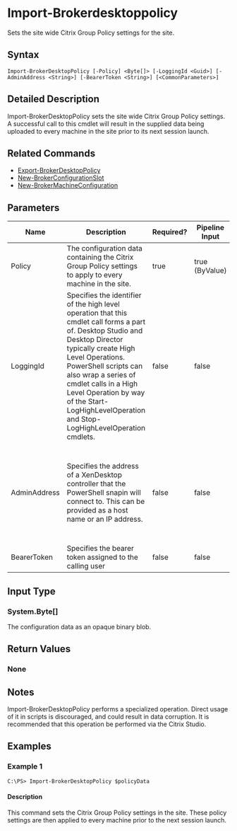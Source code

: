 ﻿
# Import-Brokerdesktoppolicy
Sets the site wide Citrix Group Policy settings for the site.
## Syntax
```
Import-BrokerDesktopPolicy [-Policy] <Byte[]> [-LoggingId <Guid>] [-AdminAddress <String>] [-BearerToken <String>] [<CommonParameters>]
```
## Detailed Description
Import-BrokerDesktopPolicy sets the site wide Citrix Group Policy settings. A successful call to this cmdlet will result in the supplied data being uploaded to every machine in the site prior to its next session launch.


## Related Commands

* [Export-BrokerDesktopPolicy](../Export-BrokerDesktopPolicy/)
* [New-BrokerConfigurationSlot](../New-BrokerConfigurationSlot/)
* [New-BrokerMachineConfiguration](../New-BrokerMachineConfiguration/)
## Parameters
| Name   | Description | Required? | Pipeline Input | Default Value |
| --- | --- | --- | --- | --- |
| Policy | The configuration data containing the Citrix Group Policy settings to apply to every machine in the site. | true | true (ByValue) |  |
| LoggingId | Specifies the identifier of the high level operation that this cmdlet call forms a part of. Desktop Studio and Desktop Director typically create High Level Operations. PowerShell scripts can also wrap a series of cmdlet calls in a High Level Operation by way of the Start-LogHighLevelOperation and Stop-LogHighLevelOperation cmdlets. | false | false |  |
| AdminAddress | Specifies the address of a XenDesktop controller that the PowerShell snapin will connect to. This can be provided as a host name or an IP address. | false | false | Localhost. Once a value is provided by any cmdlet, this value will become the default. |
| BearerToken | Specifies the bearer token assigned to the calling user | false | false |  |

## Input Type

### System.Byte\[\]
The configuration data as an opaque binary blob.
## Return Values

### None

## Notes
Import-BrokerDesktopPolicy performs a specialized operation. Direct usage of it in scripts is discouraged, and could result in data corruption. It is recommended that this operation be performed via the Citrix Studio.
## Examples

### Example 1
```
C:\PS> Import-BrokerDesktopPolicy $policyData
```
#### Description
This command sets the Citrix Group Policy settings in the site. These policy settings are then applied to every machine prior to the next session launch.
